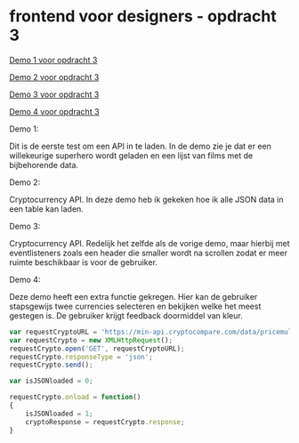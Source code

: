 # frontend voor designers - opdracht 3

[Demo 1 voor opdracht 3](https://ferryslot.github.io/frontendvoordesigners/opdracht3/v1/index.html)

[Demo 2 voor opdracht 3](https://ferryslot.github.io/frontendvoordesigners/opdracht3/v2/index.html)

[Demo 3 voor opdracht 3](https://ferryslot.github.io/frontendvoordesigners/opdracht3/v3/index.html)

[Demo 4 voor opdracht 3](https://ferryslot.github.io/frontendvoordesigners/opdracht3/v4/index.html)




Demo 1:

Dit is de eerste test om een API in te laden. In de demo zie je dat er een willekeurige superhero wordt geladen en een lijst van films met de bijbehorende data.


Demo 2:

Cryptocurrency API. In deze demo heb ik gekeken hoe ik alle JSON data in een table kan laden.

Demo 3:

Cryptocurrency API. Redelijk het zelfde als de vorige demo, maar hierbij met eventlisteners zoals een header die smaller wordt na scrollen zodat er meer ruimte beschikbaar is voor de gebruiker.

Demo 4:

Deze demo heeft een extra functie gekregen.
Hier kan de gebruiker stapsgewijs twee currencies selecteren en bekijken welke het meest gestegen is. De gebruiker krijgt feedback doormiddel van kleur.


```javascript
var requestCryptoURL = 'https://min-api.cryptocompare.com/data/pricemultifull?fsyms=BTC,ETH,XRP,LTC,EOS,ETC,BCH,QTUM,NEO,TRX&tsyms=EUR,USD';
var requestCrypto = new XMLHttpRequest();
requestCrypto.open('GET', requestCryptoURL);
requestCrypto.responseType = 'json';
requestCrypto.send();

var isJSONloaded = 0;

requestCrypto.onload = function() 
{
    isJSONloaded = 1;
    cryptoResponse = requestCrypto.response;
}

```